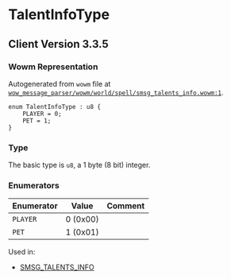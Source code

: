 # TalentInfoType

## Client Version 3.3.5

### Wowm Representation

Autogenerated from `wowm` file at [`wow_message_parser/wowm/world/spell/smsg_talents_info.wowm:1`](https://github.com/gtker/wow_messages/tree/main/wow_message_parser/wowm/world/spell/smsg_talents_info.wowm#L1).

```rust,ignore
enum TalentInfoType : u8 {
    PLAYER = 0;
    PET = 1;
}
```
### Type
The basic type is `u8`, a 1 byte (8 bit) integer.
### Enumerators
| Enumerator | Value  | Comment |
| --------- | -------- | ------- |
| `PLAYER` | 0 (0x00) |  |
| `PET` | 1 (0x01) |  |

Used in:
* [SMSG_TALENTS_INFO](smsg_talents_info.md)

